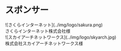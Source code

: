 # スポンサー

<div class="sponsor">
<div>
![さくらインターネット](../img/logo/sakura.png)
</div>
<span>さくらインターネット株式会社様</span>
</div>

<div class="sponsor">
<div>
![スカイアーチネットワークス](../img/logo/skyarch.jpg)
</div>
<span>株式会社スカイアーチネットワークス様</span>
</div>